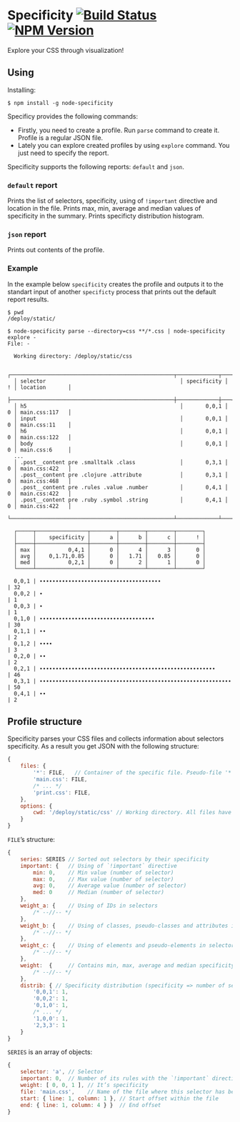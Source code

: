 # Specificity [![Build Status](https://travis-ci.org/eprev/specificity.svg?branch=master)](https://travis-ci.org/eprev/specificity) [![NPM Version](https://img.shields.io/npm/v/node-specificity.svg)](https://www.npmjs.org/package/node-specificity)

Explore your CSS through visualization!

## Using

Installing:

```
$ npm install -g node-specificity
```

Specificy provides the following commands:

* Firstly, you need to create a profile. Run `parse` command to create it. Profile is a regular JSON file.
* Lately you can explore created profiles by using `explore` command. You just need to specify the report.

Specificity supports the following reports: `default` and `json`.

### `default` report

Prints the list of selectors, specificity, using of `!important` directive and location in the file. Prints max, min, average and median values of specificity in the summary. Prints specificty distribution histogram.

### `json` report

Prints out contents of the profile.

### Example

In the example below `specificity` creates the profile and outputs it to the standart input of another `specificty` process that prints out the default report results.

```
$ pwd
/deploy/static/

$ node-specificity parse --directory=css **/*.css | node-specificity explore -
File: -

  Working directory: /deploy/static/css

  ┌───────────────────────────────────────────────────┬─────────────┬───┬────────────────┐
  │ selector                                          │ specificity │ ! │ location       │
  ├───────────────────────────────────────────────────┼─────────────┼───┼────────────────┤
  │ h5                                                │       0,0,1 │ 0 │ main.css:117   │
  │ input                                             │       0,0,1 │ 0 │ main.css:11    │
  │ h6                                                │       0,0,1 │ 0 │ main.css:122   │
  │ body                                              │       0,0,1 │ 0 │ main.css:6     │
  ...
  │ .post__content pre .smalltalk .class              │       0,3,1 │ 0 │ main.css:422   │
  │ .post__content pre .clojure .attribute            │       0,3,1 │ 0 │ main.css:468   │
  │ .post__content pre .rules .value .number          │       0,4,1 │ 0 │ main.css:422   │
  │ .post__content pre .ruby .symbol .string          │       0,4,1 │ 0 │ main.css:422   │
  └───────────────────────────────────────────────────┴─────────────┴───┴────────────────┘

  ┌─────┬────────────────┬────────┬────────┬────────┬────────┐
  │     │    specificity │      a │      b │      c │      ! │
  ├─────┼────────────────┼────────┼────────┼────────┼────────┤
  │ max │          0,4,1 │      0 │      4 │      3 │      0 │
  │ avg │    0,1.71,0.85 │      0 │   1.71 │   0.85 │      0 │
  │ med │          0,2,1 │      0 │      2 │      1 │      0 │
  └─────┴────────────────┴────────┴────────┴────────┴────────┘

  0,0,1 | ∙∙∙∙∙∙∙∙∙∙∙∙∙∙∙∙∙∙∙∙∙∙∙∙∙∙∙∙∙∙∙∙∙∙∙∙∙∙                       | 32
  0,0,2 | ∙                                                            | 1
  0,0,3 | ∙                                                            | 1
  0,1,0 | ∙∙∙∙∙∙∙∙∙∙∙∙∙∙∙∙∙∙∙∙∙∙∙∙∙∙∙∙∙∙∙∙∙∙∙∙                         | 30
  0,1,1 | ∙∙                                                           | 2
  0,1,2 | ∙∙∙∙                                                         | 3
  0,2,0 | ∙∙                                                           | 2
  0,2,1 | ∙∙∙∙∙∙∙∙∙∙∙∙∙∙∙∙∙∙∙∙∙∙∙∙∙∙∙∙∙∙∙∙∙∙∙∙∙∙∙∙∙∙∙∙∙∙∙∙∙∙∙∙∙∙∙      | 46
  0,3,1 | ∙∙∙∙∙∙∙∙∙∙∙∙∙∙∙∙∙∙∙∙∙∙∙∙∙∙∙∙∙∙∙∙∙∙∙∙∙∙∙∙∙∙∙∙∙∙∙∙∙∙∙∙∙∙∙∙∙∙∙∙ | 50
  0,4,1 | ∙∙                                                           | 2
```

## Profile structure

Specificity parses your CSS files and collects information about selectors specificity. As a result you get JSON with the following structure:

```js
{
    files: {
        '*': FILE,   // Container of the specific file. Pseudo-file '*' refers to the data of all files.
        'main.css': FILE,
        /* ... */
        'print.css': FILE,
    },
    options: {
        cwd: '/deploy/static/css' // Working directory. All files have names relative to this directory.
    }
}
```

`FILE`’s structure:

```js
{
    series: SERIES // Sorted out selectors by their specificity
    important: {   // Using of `!important` directive
        min: 0,    // Min value (number of selector)
        max: 0,    // Max value (number of selector)
        avg: 0,    // Average value (number of selector)
        med: 0     // Median (number of selector)
    },
    weight_a: {    // Using of IDs in selectors
        /* --//-- */
    },
    weight_b: {    // Using of classes, pseudo-classes and attributes in selectors
        /* --//-- */
    },
    weight_c: {    // Using of elements and pseudo-elements in selectors
        /* --//-- */
    },
    weight:  {     // Contains min, max, average and median specificity
        /* --//-- */
    },
    distrib: { // Specificity distribution (specificity => number of selectors)
        '0,0,1': 1,
        '0,0,2': 1,
        '0,1,0': 1,
        /* ... */
        '1,0,0': 1,
        '2,3,3': 1
    }
}
```

`SERIES` is an array of objects:

```js
{
    selector: 'a', // Selector
    important: 0,  // Number of its rules with the `!important` directive
    weight: [ 0, 0, 1 ], // It’s specificity
    file: 'main.css',    // Name of the file where this selector has been found
    start: { line: 1, column: 1 }, // Start offset within the file
    end: { line: 1, column: 4 } }  // End offset
}
```
